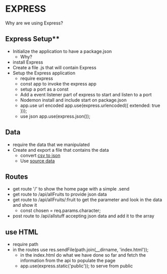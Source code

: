 # EXPRESS

Why are we using Express?

## Express Setup**

- Initialize the application to have a package.json
  - Why?
- install Express
- Create a file .js that will contain Express
- Setup the Express application
  - require express
  - const app to invoke the express app
  - setup a port as a const
  - Add a event listener part of express to start and listen to a port
  - Nodemon install and include start on package.json
  - app.use url encoded app.use(express.urlencoded({ extended: true }));
  - use json app.use(express.json());

## Data

- require the data that we manipulated
- Create and export a file that contains the data
  - convert [csv to json](https://csvjson.com/csv2json)
  - Use [source data](https://docs.google.com/spreadsheets/d/1rwri7etNBMhjCqQ1mjyTgRLOjGWfAKINi2apDDtlbTE/edit#gid=0)

## Routes

- get route '/' to show the home page with a simple .send
- get route to /api/allFruits to provide json data
- get route to /api/allFruits/:fruit to get the parameter and look in the data and show it
  - const chosen = req.params.character;
- post route to /api/allstuff accepting json data and add it to the array

## use HTML

- require path
- in the routes use res.sendFile(path.join(__dirname, 'index.html'));
  - in the index.html do what we have done so far and fetch the information from the api to populate the page
  - app.use(express.static('public')); to serve from public
